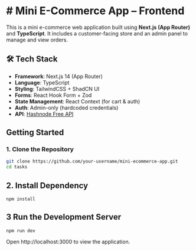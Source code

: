 # # Mini E-Commerce App – Frontend
This is a mini e-commerce web application built using **Next.js (App Router)** and **TypeScript**. It includes a customer-facing store and an admin panel to manage and view orders.

## 🛠️ Tech Stack

- **Framework**: Next.js 14 (App Router)
- **Language**: TypeScript
- **Styling**: TailwindCSS + ShadCN UI
- **Forms**: React Hook Form + Zod
- **State Management**: React Context (for cart & auth)
- **Auth**: Admin-only (hardcoded credentials)
- **API**: [Hashnode Free API](https://freeapi.hashnode.space/api-guide/apireference)

## Getting Started

### 1. Clone the Repository

```bash
git clone https://github.com/your-username/mini-ecommerce-app.git
cd tasks
```

## 2. Install Dependency
```
npm install
```

## 3 Run the Development Server
```
npm run dev
```
Open http://localhost:3000 to view the application.
